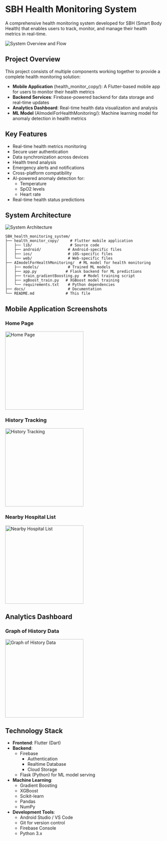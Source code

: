 # SBH Health Monitoring System

A comprehensive health monitoring system developed for SBH (Smart Body Health) that enables users to track, monitor, and manage their health metrics in real-time.

![System Overview and Flow](images/Product-Flow-diagram.png)

## Project Overview

This project consists of multiple components working together to provide a complete health monitoring solution:

- **Mobile Application** (health_monitor_copy/): A Flutter-based mobile app for users to monitor their health metrics
- **Backend Services**: Firebase-powered backend for data storage and real-time updates
- **Analytics Dashboard**: Real-time health data visualization and analysis
- **ML Model** (AImodelForHealthMonitoring/): Machine learning model for anomaly detection in health metrics

## Key Features

- Real-time health metrics monitoring
- Secure user authentication
- Data synchronization across devices
- Health trend analysis
- Emergency alerts and notifications
- Cross-platform compatibility
- AI-powered anomaly detection for:
  - Temperature
  - SpO2 levels
  - Heart rate
- Real-time health status predictions

## System Architecture

![System Architecture](images/Product-Flow-diagram.png)

```
SBH_health_monitoring_system/
├── health_monitor_copy/     # Flutter mobile application
│   ├── lib/                 # Source code
│   ├── android/            # Android-specific files
│   ├── ios/                # iOS-specific files
│   └── web/                # Web-specific files
├── AImodelForHealthMonitoring/  # ML model for health monitoring
│   ├── models/             # Trained ML models
│   ├── app.py             # Flask backend for ML predictions
│   ├── train_gradientBoosting.py  # Model training script
│   ├── xgBoost_train.py   # XGBoost model training
│   └── requirements.txt    # Python dependencies
├── docs/                   # Documentation
└── README.md              # This file
```

## Mobile Application Screenshots

### Home Page
<img src="images/Home_page.png" alt="Home Page" width="250"/>

### History Tracking
<img src="images/History_tracking.png" alt="History Tracking" width="250"/>

### Nearby Hospital List
<img src="images/Nearby_hostpital_list.png" alt="Nearby Hospital List" width="250"/>

## Analytics Dashboard

### Graph of History Data
<img src="images/GraphOfHistoryData.png" alt="Graph of History Data" width="250"/>

## Technology Stack

- **Frontend**: Flutter (Dart)
- **Backend**: 
  - Firebase
    - Authentication
    - Realtime Database
    - Cloud Storage
  - Flask (Python) for ML model serving
- **Machine Learning**:
  - Gradient Boosting
  - XGBoost
  - Scikit-learn
  - Pandas
  - NumPy
- **Development Tools**:
  - Android Studio / VS Code
  - Git for version control
  - Firebase Console
  - Python 3.x

